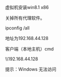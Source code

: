 虚拟机安装win8.1 x86

关掉所有代理软件。



ipconfig /all

地址为192.168.44.128



客户端（本地主机）cmd 

\\\192.168.44.128

提示：Windows 无法访问



